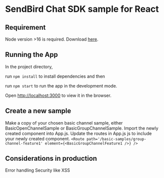 # SendBird Chat SDK sample for React

## Requirement

Node version >16 is required. Download [here](https://nodejs.org/en/).

## Running the App

In the project directory, 

run `npm install` to install dependencies and then

run `npm start` to run the app in the development mode.

Open [http://localhost:3000](http://localhost:3000) to view it in the browser.

## Create a new sample
Make a copy of your chosen basic channel sample, either BasicOpenChannelSample or BasicGroupChannelSample.
Import the newly created component into App.js.
Update the routes in App.js js to include your newly created component.
`<Route path='/basic-samples/group-channel-feature1' element={<BasicGroupChannelFeature1 />} />`

## Considerations in production
Error handling
Security like XSS

